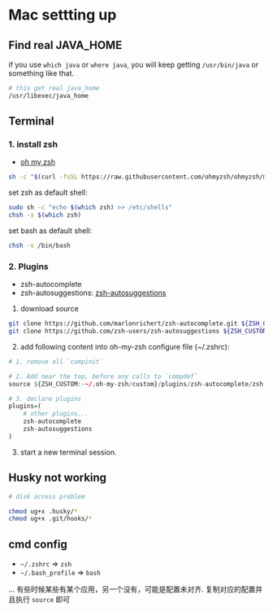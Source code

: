 # Mac settting up

## Find real JAVA_HOME

if you use `which java` or `where java`, you will keep getting `/usr/bin/java` or something like that.

```sh
# this get real java_home
/usr/libexec/java_home
```

## Terminal

### 1. install zsh

- [oh my zsh](https://ohmyz.sh/#install)

```sh
sh -c "$(curl -fsSL https://raw.githubusercontent.com/ohmyzsh/ohmyzsh/master/tools/install.sh)"
```

set zsh as default shell:

```sh
sudo sh -c "echo $(which zsh) >> /etc/shells"
chsh -s $(which zsh)
```

set bash as default shell:

```sh
chsh -s /bin/bash
```

### 2. Plugins

- zsh-autocomplete
- zsh-autosuggestions: [zsh-autosuggestions](https://github.com/zsh-users/zsh-autosuggestions)

1. download source

```sh
git clone https://github.com/marlonrichert/zsh-autocomplete.git ${ZSH_CUSTOM:-~/.oh-my-zsh/custom}/plugins/zsh-autocomplete
git clone https://github.com/zsh-users/zsh-autosuggestions ${ZSH_CUSTOM:-~/.oh-my-zsh/custom}/plugins/zsh-autosuggestions
```

2. add following content into oh-my-zsh configure file (~/.zshrc):

```r
# 1. remove all `compinit`

# 2. Add near the top, before any calls to `compdef`
source ${ZSH_CUSTOM:-~/.oh-my-zsh/custom}/plugins/zsh-autocomplete/zsh-autocomplete.plugin.zsh

# 3. declare plugins
plugins=(
    # other plugins...
    zsh-autocomplete
    zsh-autosuggestions
)
```

3. start a new terminal session.

## Husky not working

```sh
# disk access problem

chmod ug+x .husky/*
chmod ug+x .git/hooks/*
```

## cmd config

- `~/.zshrc` => `zsh`
- `~/.bash_profile` => `bash`

... 有些时候某些有某个应用，另一个没有，可能是配置未对齐. 复制对应的配置并且执行 `source` 即可
